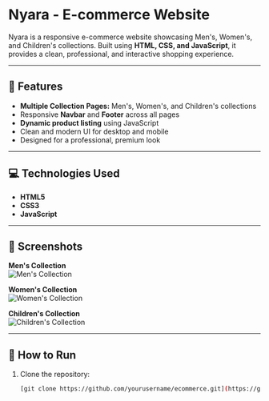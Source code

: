 # Nyara - E-commerce Website

Nyara is a responsive e-commerce website showcasing Men's, Women's, and Children's collections. Built using **HTML, CSS, and JavaScript**, it provides a clean, professional, and interactive shopping experience.

---

## 🌟 Features

- **Multiple Collection Pages:** Men's, Women's, and Children's collections  
- Responsive **Navbar** and **Footer** across all pages  
- **Dynamic product listing** using JavaScript  
- Clean and modern UI for desktop and mobile  
- Designed for a professional, premium look  

---

## 💻 Technologies Used

- **HTML5**  
- **CSS3**  
- **JavaScript**  

---

## 📸 Screenshots

**Men's Collection**  
![Men's Collection](<img width="1920" height="1080" alt="Screenshot 2025-10-07 181456" src="https://github.com/user-attachments/assets/820ec982-3d94-4140-a636-68a97d1ca70a" />
)  

**Women's Collection**  
![Women's Collection](<img width="1920" height="1080" alt="Screenshot 2025-10-07 181519" src="https://github.com/user-attachments/assets/e1979083-516d-4b73-bc80-5b58550ad9af" />
)  

**Children's Collection**  
![Children's Collection](<img width="1920" height="1080" alt="Screenshot 2025-10-07 181535" src="https://github.com/user-attachments/assets/a14cfaed-2f89-4215-82ad-10a00ee664e7" />
)  

---

## 🚀 How to Run

1. Clone the repository:  
   ```bash
   [git clone https://github.com/yourusername/ecommerce.git](https://github.com/dipaliphad08/Nyara-Shoppingwebsitepage.git)
